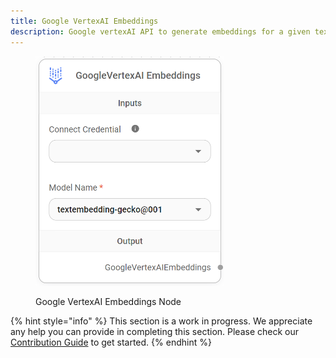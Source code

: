 ```yaml
---
title: Google VertexAI Embeddings
description: Google vertexAI API to generate embeddings for a given text.
---
```



<figure><img src="/assets/image (8) (1) (1) (1) (1) (1) (2).png" alt="" width="301"><figcaption><p>Google VertexAI Embeddings Node</p></figcaption></figure>

{% hint style="info" %}
This section is a work in progress. We appreciate any help you can provide in completing this section. Please check our [Contribution Guide](broken-reference) to get started.
{% endhint %}
